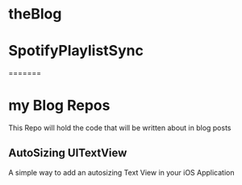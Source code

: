 # theBlog
# SpotifyPlaylistSync
=======
# my Blog Repos
This Repo will hold the code that will be written about in blog posts

## AutoSizing UITextView
A simple way to add an autosizing Text View in your iOS Application

